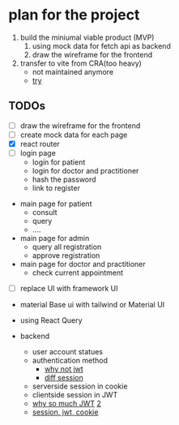 # plan for the project

1. build the miniumal viable product (MVP)
   1. using mock data for fetch api as backend
   2. draw the wireframe for the frontend
2. transfer to vite from CRA(too heavy)
   - not maintained anymore
   - [try](https://www.freecodecamp.org/news/how-to-migrate-from-create-react-app-to-vite/)

## TODOs

- [ ] draw the wireframe for the frontend
- [ ] create mock data for each page
- [x] react router
- [ ] login page
  - login for patient
  - login for doctor and practitioner
  - hash the password
  - link to register
- main page for patient
  - consult
  - query
  - ....
- main page for admin
  - query all registration
  - approve registration
- main page for doctor and practitioner
  - check current appointment
- [ ] replace UI with framework UI
- material Base ui with tailwind or Material UI
- using React Query

- backend
  - user account statues
  - authentication method
    - [why not jwt](http://cryto.net/~joepie91/blog/2016/06/13/stop-using-jwt-for-sessions/)
    - [diff session](https://www.cnblogs.com/liqing/p/about-session.html)
  - serverside session in cookie
  - clientside session in JWT
  - [why so much JWT](https://v2ex.com/t/992055) [2](https://www.v2ex.com/t/774127)
  - [session, jwt, cookie](https://hytonightyx.github.io/fedoc/04-%E6%B8%B8%E8%A7%88%E5%99%A8%E4%B8%8EBOM/Cookie-Session%20,JWT%E8%AE%A4%E8%AF%81%E6%9C%BA%E5%88%B6.html#%E8%B7%A8%E5%9F%9F%E8%AE%A4%E8%AF%81%E7%9A%84%E9%97%AE%E9%A2%98)